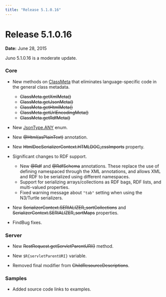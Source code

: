 ```yaml
---
title: "Release 5.1.0.16"
---
```


# Release 5.1.0.16

**Date:** June 28, 2015

Juno 5.1.0.16 is a moderate update.

### Core

- New methods on [ClassMeta]({{API_DOCS}}/org/apache/juneau/ClassMeta.html) that eliminates language-specific code in the general class metadata.
  - ~~ClassMeta.getXmlMeta()~~
  - ~~ClassMeta.getJsonMeta()~~
  - ~~ClassMeta.getHtmlMeta()~~
  - ~~ClassMeta.getUrlEncodingMeta()~~
  - ~~ClassMeta.getRdfMeta()~~

- New [JsonType.ANY]({{API_DOCS}}/org/apache/juneau/dto/jsonschema/JsonType.html#ANY) enum.

- New ~~@Html(asPlainText)~~ annotation.

- New ~~HtmlDocSerializerContext.HTMLDOC_cssImports~~ property.

- Significant changes to RDF support.
  - New ~~@Rdf~~ and ~~@RdfSchema~~ annotations. These replace the use of defining namespaced through the XML annotations, and allows XML and RDF to be serialized using different namespaces.
  - Support for serializing arrays/collections as RDF bags, RDF lists, and multi-valued properties.
  - Fixed warning message about `"tab"` setting when using the N3/Turtle serializers.

- New ~~SerializerContext.SERIALIZER_sortCollections~~ and ~~SerializerContext.SERIALIZER_sortMaps~~ properties.

- FindBug fixes.

### Server

- New ~~RestRequest.getServletParentURI()~~ method.

- New `$R{servletParentURI}` variable.

- Removed final modifier from  ~~ChildResourceDescriptions~~.

### Samples

- Added source code links to examples.